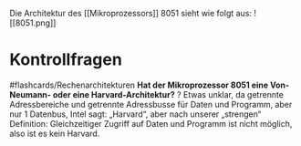 Die Architektur des [[Mikroprozessors]] 8051 sieht wie folgt aus:
![[8051.png]]

# Kontrollfragen
#flashcards/Rechenarchitekturen 
**Hat der Mikroprozessor 8051 eine Von-Neumann- oder eine Harvard-Architektur?**
?
Etwas unklar, da getrennte Adressbereiche und getrennte Adressbusse für Daten und Programm, aber nur 1 Datenbus, Intel sagt: „Harvard“, aber nach unserer „strengen“ Definition: Gleichzeitiger Zugriff auf Daten und Programm ist nicht möglich, also ist es kein Harvard.